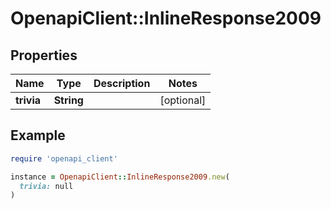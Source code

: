 # OpenapiClient::InlineResponse2009

## Properties

| Name | Type | Description | Notes |
| ---- | ---- | ----------- | ----- |
| **trivia** | **String** |  | [optional] |

## Example

```ruby
require 'openapi_client'

instance = OpenapiClient::InlineResponse2009.new(
  trivia: null
)
```

